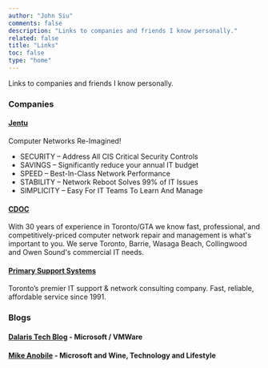 ```yaml
---
author: "John Siu"
comments: false
description: "Links to companies and friends I know personally."
related: false
title: "Links"
toc: false
type: "home"
---
```

Links to companies and friends I know personally.
<!--more-->
### Companies

#### [Jentu](//jentu-networks.com/)

Computer Networks Re-Imagined!

- SECURITY – Address All CIS Critical Security Controls
- SAVINGS – Significantly reduce your annual IT budget
- SPEED – Best-In-Class Network Performance
- STABILITY – Network Reboot Solves 99% of IT Issues
- SIMPLICITY – Easy For IT Teams To Learn And Manage

#### [CDOC](//cdoc.ca/)

With 30 years of experience in Toronto/GTA we know fast, professional, and competitively-priced computer network repair and management is what's important to you. We serve Toronto, Barrie, Wasaga Beach, Collingwood and Owen Sound's commercial IT needs.

#### [Primary Support Systems](//www.pssnet.com/)

Toronto’s premier IT support & network consulting company. Fast, reliable, affordable service since 1991.

### Blogs

#### [Dalaris Tech Blog](http://dalaris.com/) - Microsoft / VMWare

#### [Mike Anobile](http://mike.anobile.info/) - Microsoft and Wine, Technology and Lifestyle